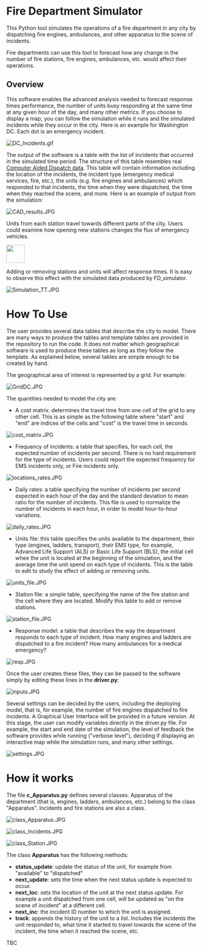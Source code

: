 # Fire Department Simulator
 
This Python tool simulates the operations of a fire department in any city by dispatching fire engines, ambulances, and other apparatus to the scene of incidents. 

Fire departments can use this tool to forecast how any change in the number of fire stations, fire engines, ambulances, etc. would affect their operations. 

## Overview

This software enables the advanced analysis needed to forecast response times performance, the number of units busy responding at the same time at any given hour of the day, and many other metrics. If you choose to display a map, you can follow the simulation while it runs and the simulated incidents while they occur in the city. Here is an example for Washington DC. Each dot is an emergency incident.

![DC_Incidents.gif](https://github.com/fdeberna/FD_simulator/blob/master/img/DC_Incidents.gif)

The output of the software is a table with the list of incidents that occurred in the simulated time period. The structure of this table resembles real [Computer Aided Dispatch data](https://en.wikipedia.org/wiki/Computer-aided_dispatch). This table will contain information including the location of the incidents, the incident type (emergency medical services, fire, etc.), the units (e.g. fire engines and ambulances) which responded to that incidents, the time when they were dispatched, the time when they reached the scene, and more. Here is an example of output from the simulation:

![CAD_results.JPG](https://github.com/fdeberna/FD_simulator/blob/master/img/CAD_results.JPG)

Units from each station travel towards different parts of the city. Users could examine how opening new stations changes the flux of emergency vehicles.

<img src="https://github.com/fdeberna/FD_simulator/blob/master/img/fluxes.JPG" width="48">


Adding or removing stations and units will affect response times. It is easy to observe this effect with the simulated data produced by FD_simulator.

![Simulation_TT.JPG](https://github.com/fdeberna/FD_simulator/blob/master/img/Simulation_TT.png)

# How To Use

The user provides several data tables that describe the city to model. There are many ways to produce the tables and template tables are provided in the repository to run the code. It does not matter which geographical software is used to produce these tables as long as they follow the template. As explained below, several tables are simple enough to be created by hand.

The geographical area of interest is represented by a grid. For example:

![GridDC.JPG](https://github.com/fdeberna/FD_simulator/blob/master/img/GridDC.JPG)

The quantities needed to model the city are:

* A cost matrix: determines the travel time from one cell of the grid to any other cell. This is as simple as the following table where "start" and "end" are indices of the cells and "cost" is the travel time in seconds.

![cost_matrix.JPG](https://github.com/fdeberna/FD_simulator/blob/master/img/cost_matrix.JPG)

* Frequency of incidents: a table that specifies, for each cell, the expected number of incidents per second. There is no hard requirement for the type of incidents. Users could report the expected frequency for EMS incidents only, or Fire incidents only. 

![locations_rates.JPG](https://github.com/fdeberna/FD_simulator/blob/master/img/locations_rates.JPG)

* Daily rates: a table specifying the number of incidents per second expected in each hour of the day and the standard deviation to mean ratio for the number of incidents. This file is used to normalize the number of incidents in each hour, in order to model hour-to-hour variations. 

![daily_rates.JPG](https://github.com/fdeberna/FD_simulator/blob/master/img/daily_rates.JPG)

* Units file: this table specifies the units available to the department, their type (engines, ladders, transport), their EMS type, for example, Advanced Life Support (ALS) or Basic Life Support (BLS), the initial cell whee the unit is located at the beginning of the simulation, and the average time the unit spend on each type of incidents. This is the table to edit to study the effect of adding or removing units.

![units_file.JPG](https://github.com/fdeberna/FD_simulator/blob/master/img/units_file.JPG)

* Station file: a simple table, specifying the name of the fire station and the cell where they are located. Modify this table to add or remove stations.

![station_file.JPG](https://github.com/fdeberna/FD_simulator/blob/master/img/station_file.JPG)

* Response model: a table that describes the way the department responds to each type of incident. How many engines and ladders are dispatched to a fire incident? How many ambulances for a medical emergency?

![resp.JPG](https://github.com/fdeberna/FD_simulator/blob/master/img/resp.JPG)


Once the user creates these files, they can be passed to the software simply by editing these lines in the **driver.py**:

![inputs.JPG](https://github.com/fdeberna/FD_simulator/blob/master/img/inputs.JPG)

Several settings can be decided by the users, including the deploying model, that is, for example, the number of fire engines dispatched to fire incidents. A Graphical User Interface will be provided in a future version. At this stage, the user can modify variables directly in the driver.py file. For example, the start and end date of the simulation, the level of feedback the software provides while running ("verbose level"), deciding if displaying an interactive map while the simulation runs, and many other settings.

![settings.JPG](https://github.com/fdeberna/FD_simulator/blob/master/img/settings.JPG)

# How it works

The file **c_Apparatus.py** defines several classes.
Apparatus of the department (that is, engines, ladders, ambulances, etc.) belong to the class "Apparatus".  Incidents and fire stations are also a class.

![class_Apparatus.JPG](https://github.com/fdeberna/FD_simulator/blob/master/img/class_Apparatus.JPG)

![class_Incidents.JPG](https://github.com/fdeberna/FD_simulator/blob/master/img/class_Incidents.JPG)

![class_Station.JPG](https://github.com/fdeberna/FD_simulator/blob/master/img/class_Station.JPG )

The class **Apparatus** has the following methods:

 * **status_update**: update the status of the unit, for example from "available" to "dispatched"
 * **next_update**: sets the time when the next status update is expected to occur.
 * **next_loc**: sets the location of the unit at the next status update. For example a unit dispatched from one cell, will be updated as "on the scene of incident" at a different cell. 
 * **next_inc**: the incident ID number to which the unit is assigned.
 * **track**: appends the history of the unit to a list. Includes the incidents the unit responded to, what time it started to travel towards the scene of the incident, the time when it reached the scene, etc.

TBC

